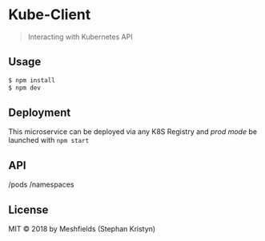 # Kube-Client

> Interacting with Kubernetes API


## Usage

```bash
$ npm install
$ npm dev
```


## Deployment

This microservice can be deployed via any K8S Registry and *prod mode* be launched with `npm start`

## API

/pods
/namespaces

## License

MIT © 2018 by Meshfields (Stephan Kristyn)

